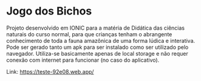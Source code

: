 # Jogo dos Bichos
Projeto desenvolvido em IONIC para a  matéria de Didática das ciências naturais do curso normal, para que crianças tenham o abrangente conhecimento de toda a fauna amazônica de uma forma lúdica e interativa. Pode ser gerado tanto um apk para ser instalado como ser utilizado pelo navegador. Utiliza-se basicamente apenas de local storage e não requer conexão com internet para funcionar (no caso do aplicativo).

Link: https://teste-92e08.web.app/
